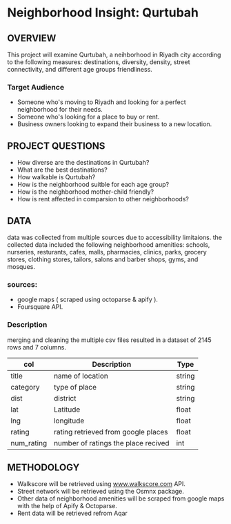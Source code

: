 # Neighborhood Insight: Qurtubah



## OVERVIEW
This project will examine Qurtubah, a neihborhood in Riyadh city according to the following measures: destinations, diversity, density, street connectivity, and different age groups friendliness. 

### Target Audience
- Someone who's moving to Riyadh and looking for a perfect neighborhood for their needs.
- Someone who's looking for a place to buy or rent.
- Business owners looking to expand their business to a new location.

## PROJECT QUESTIONS  
- How diverse are the destinations in Qurtubah?
- What are the best destinations?
- How walkable is Qurtubah?
- How is the neighborhood suitble for each age group?
- How is the neighborhood mother-child friendly?
- How is rent affected in comparsion to other neighborhoods?

## DATA
data was collected from multiple sources due to accessibility limitaions. the collected data included the following neighborhood amenities:
schools, nurseries, resturants, cafes, malls, pharmacies, clinics, parks, grocery stores, clothing stores, tailors, salons and barber shops, gyms, and mosques.

### sources:
- google maps ( scraped using octoparse & apify ).
- Foursquare API.

### Description 
merging and cleaning the multiple csv files resulted in a dataset of 2145 rows and 7 columns.

| col | Description | Type |
| --- | --- | --- |
| title | name of location | string 
| category | type of place  | string
| dist | district | string
| lat | Latitude | float
| lng | longitude | float
| rating | rating retrieved from google places | float
| num_rating | number of ratings the place recived | int


## METHODOLOGY  
- Walkscore will be retrieved using www.walkscore.com API.
- Street network will be retrieved using the Osmnx package.
- Other data of neighborhood amenities will be scraped from google maps with the help of Apify & Octoparse.
- Rent data will be retrieved refrom Aqar

